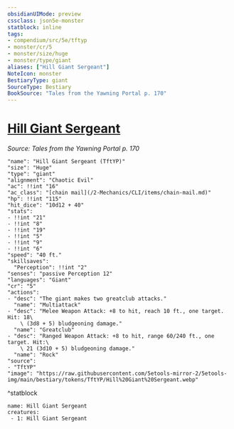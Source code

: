 ```yaml
---
obsidianUIMode: preview
cssclass: json5e-monster
statblock: inline
tags:
- compendium/src/5e/tftyp
- monster/cr/5
- monster/size/huge
- monster/type/giant
aliases: ["Hill Giant Sergeant"]
NoteIcon: monster
BestiaryType: giant
SourceType: Bestiary
BookSource: "Tales from the Yawning Portal p. 170"
---
```

# [Hill Giant Sergeant](2-Mechanics/CLI/bestiary/giant/hill-giant-sergeant-tftyp.md)
*Source: Tales from the Yawning Portal p. 170*  

```statblock
"name": "Hill Giant Sergeant (TftYP)"
"size": "Huge"
"type": "giant"
"alignment": "Chaotic Evil"
"ac": !!int "16"
"ac_class": "[chain mail](/2-Mechanics/CLI/items/chain-mail.md)"
"hp": !!int "115"
"hit_dice": "10d12 + 40"
"stats":
- !!int "21"
- !!int "8"
- !!int "19"
- !!int "5"
- !!int "9"
- !!int "6"
"speed": "40 ft."
"skillsaves":
  "Perception": !!int "2"
"senses": "passive Perception 12"
"languages": "Giant"
"cr": "5"
"actions":
- "desc": "The giant makes two greatclub attacks."
  "name": "Multiattack"
- "desc": "Melee Weapon Attack: +8 to hit, reach 10 ft., one target. Hit: 18\
    \ (3d8 + 5) bludgeoning damage."
  "name": "Greatclub"
- "desc": "Ranged Weapon Attack: +8 to hit, range 60/240 ft., one target. Hit:\
    \ 21 (3d10 + 5) bludgeoning damage."
  "name": "Rock"
"source":
- "TftYP"
"image": "https://raw.githubusercontent.com/5etools-mirror-2/5etools-img/main/bestiary/tokens/TftYP/Hill%20Giant%20Sergeant.webp"
```
^statblock

```encounter-table
name: Hill Giant Sergeant
creatures:
 - 1: Hill Giant Sergeant
```